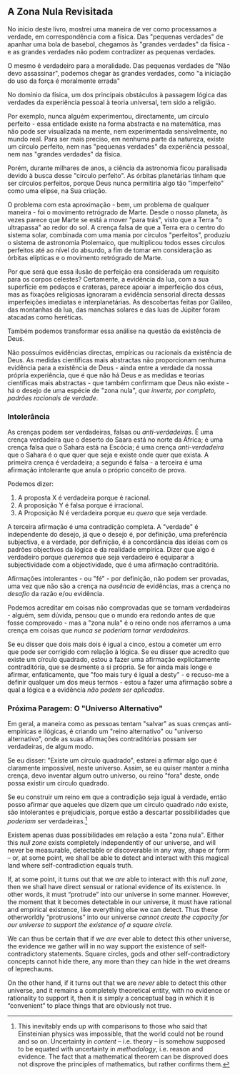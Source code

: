 ## A Zona Nula Revisitada

No início deste livro, mostrei uma maneira de ver como processamos a verdade, em correspondência com a física. Das "pequenas verdades" de apanhar uma bola de basebol, chegamos às "grandes verdades" da física - e as grandes verdades não podem contradizer as pequenas verdades.

O mesmo é verdadeiro para a moralidade. Das pequenas verdades de "Não devo assassinar", podemos chegar às grandes verdades, como "a iniciação do uso da força é moralmente errada"

No domínio da física, um dos principais obstáculos à passagem lógica das verdades da experiência pessoal à teoria universal, tem sido a religião.

Por exemplo, nunca alguém experimentou, directamente, um círculo perfeito - essa entidade existe na forma abstracta e na matemática, mas não pode ser visualizada na mente, nem experimentada sensivelmente, no mundo real. Para ser mais preciso, em nenhuma parte da natureza, existe um círculo perfeito, nem nas "pequenas verdades" da experiência pessoal, nem nas "grandes verdades" da física.

Porém, durante milhares de anos, a ciência da astronomia ficou paralisada devido à busca desse "círculo perfeito". As órbitas planetárias tinham que ser círculos perfeitos, porque Deus nunca permitiria algo tão "imperfeito" como uma elipse, na Sua criação.

O problema com esta aproximação - bem, um problema de qualquer maneira - foi o movimento retrógrado de Marte. Desde o nosso planeta, às vezes parece que Marte se está a mover "para trás", visto que a Terra "o ultrapassa" ao redor do sol. A crença falsa de que a Terra era o centro do sistema solar, combinada com uma mania por círculos "perfeitos", produziu o sistema de astronomia Ptolemaico, que multiplicou todos esses círculos perfeitos até ao nível do absurdo, a fim de tomar em consideração as órbitas elípticas e o movimento retrógrado de Marte.

Por que será que essa ilusão de perfeição era considerada um requisito para os corpos celestes? Certamente, a evidência da lua, com a sua superfície em pedaços e crateras, parece apoiar a imperfeição dos céus, mas as fixações religiosas ignoraram a evidência sensorial directa dessas imperfeições imediatas e interplanetárias. As descobertas feitas por Galileo, das montanhas da lua, das manchas solares e das luas de Júpiter foram atacadas como heréticas.

Também podemos transformar essa análise na questão da existência de Deus.

Não possuímos evidências directas, empíricas ou racionais da existência de Deus. As medidas científicas mais abstractas não proporcionam nenhuma evidência para a existência de Deus - ainda entre a verdade da nossa própria experiência, que é que não há Deus e as medidas e teorias científicas mais abstractas - que também confirmam que Deus não existe - há o desejo de uma espécie de "zona nula", *que inverte, por completo, padrões racionais de verdade*.

### Intolerância

As crenças podem ser verdadeiras, falsas ou *anti-verdadeiras*. É uma crença verdadeira que o deserto do Saara está no norte da África; é uma crença falsa que o Sahara está na Escócia; é uma crença *anti-verdadeira* que o Sahara é o que quer que seja e existe onde quer que exista. A primeira crença é verdadeira; a segundo é falsa - a terceira é uma afirmação intolerante que anula o próprio conceito de prova.

Podemos dizer:

1. A proposta X é verdadeira porque é racional.
2. A proposição Y é falsa porque é irracional.
3. A Proposição N é verdadeira porque eu *quero* que seja verdade.

A terceira afirmação é uma contradição completa. A "verdade" é independente do desejo, já que o desejo é, por definição, uma preferência subjectiva, e a verdade, por definição, é a concordância das ideias com os padrões objectivos da lógica e da realidade empírica. Dizer que algo é verdadeiro porque *queremos* que seja verdadeiro é equiparar a subjectividade com a objectividade, que é uma afirmação contraditória.

Afirmações intolerantes - ou "fé" - por definição, não podem ser provadas, uma vez que não são a crença na *ausência* de evidências, mas a crença no *desafio* da razão e/ou evidência.

Podemos acreditar em coisas não comprovadas que se tornam verdadeiras - alguém, sem dúvida, pensou que o mundo era redondo antes de que fosse comprovado - mas a "zona nula" é o reino onde nos aferramos a uma crença em coisas que *nunca se poderiam tornar verdadeiras*.

Se eu disser que dois mais dois é igual a cinco, estou a cometer um erro que pode ser corrigido com relação à lógica. Se eu disser que acredito que existe um círculo quadrado, estou a fazer uma afirmação explicitamente contraditória, que se desmente a si própria. Se for ainda mais longe e afirmar, enfaticamente, que "foo mais tury é igual a desty" - e recuso-me a definir qualquer um dos meus termos - estou a fazer uma afirmação sobre a qual a lógica e a evidência *não podem ser aplicadas*.

### Próxima Paragem: O "Universo Alternativo"

Em geral, a maneira como as pessoas tentam "salvar" as suas crenças anti-empíricas e ilógicas, é criando um "reino alternativo" ou "universo alternativo", onde as suas afirmações contraditórias possam ser verdadeiras, de algum modo.

Se eu disser: "Existe um círculo quadrado", estarei a afirmar algo que é claramente impossível, neste universo. Assim, se eu quiser manter a minha crença, devo inventar algum outro universo, ou reino "fora" deste, onde possa existir um círculo quadrado.

Se eu construir um reino em que a contradição seja igual à verdade, então posso afirmar que aqueles que dizem que um círculo quadrado *não* existe, são intolerantes e prejudiciais, porque estão a descartar possibilidades que *poderiam* ser verdadeiras.[^1]

Existem apenas duas possibilidades em relação a esta "zona nula". Either this *null zone* exists completely independently of our universe, and will never be measurable, detectable or discoverable in any way, shape or form – or, at some point, we shall be able to detect and interact with this magical land where self-contradiction equals truth.

If, at some point, it turns out that we *are* able to interact with this *null zone*, then we shall have direct sensual or rational evidence of its existence. In other words, it must “protrude” into our universe in some manner. However, the moment that it becomes detectable in our universe, it must have rational and empirical existence, like everything else we can detect. Thus these otherworldly “protrusions” into our universe *cannot create the capacity for our universe to support the existence of a square circle*.

We can thus be certain that if we *are* ever able to detect this other universe, the evidence we gather will in no way support the existence of self-contradictory statements. Square circles, gods and other self-contradictory concepts cannot hide there, any more than they can hide in the wet dreams of leprechauns.

On the other hand, if it turns out that we are *never* able to detect this other universe, and it remains a completely theoretical entity, with no evidence or rationality to support it, then it is simply a conceptual bag in which it is “convenient” to place things that are obviously not true.

[^1]: This inevitably ends up with comparisons to those who said that Einsteinian physics was impossible, that the world could not be round and so on. Uncertainty in *content* – i.e. theory – is somehow supposed to be equated with uncertainty in *methodology*, i.e. reason and evidence. The fact that a mathematical theorem can be disproved does not disprove the principles of mathematics, but rather confirms them.